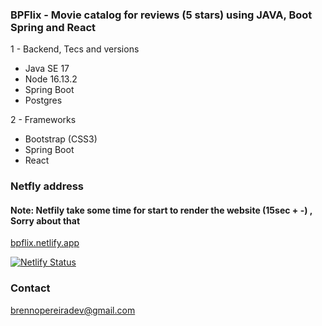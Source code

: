 ### BPFlix - Movie catalog for reviews (5 stars) using JAVA, Boot Spring and React

1 - Backend, Tecs and versions

+ Java SE 17
+ Node 16.13.2
+ Spring Boot
+ Postgres

2 - Frameworks

* Bootstrap (CSS3)
* Spring Boot
* React

### Netfly address
#### Note: Netfily take some time for start to render the website (15sec + -) , Sorry about that

<a href="https://bpflix.netlify.app/" target="_blank">bpflix.netlify.app</a>

[![Netlify Status](https://api.netlify.com/api/v1/badges/96812b27-1c17-44d5-9f41-d8050cc9e658/deploy-status)](https://app.netlify.com/sites/bpflix/deploys)

### Contact

brennopereiradev@gmail.com
